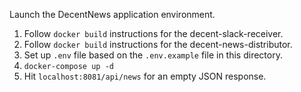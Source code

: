 Launch the DecentNews application environment.

1. Follow `docker build` instructions for the decent-slack-receiver.
2. Follow `docker build` instructions for the decent-news-distributor.
3. Set up `.env` file based on the `.env.example` file in this directory.
3. `docker-compose up -d`
4. Hit `localhost:8081/api/news` for an empty JSON response.
